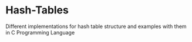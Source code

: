 # Hash-Tables
Different implementations for hash table structure and examples with them in C Programming Language
